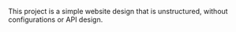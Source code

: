 This project is a simple website design that is unstructured, without configurations or API design.
